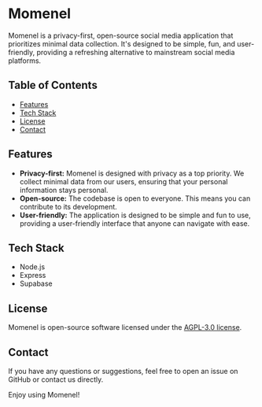 # Momenel

Momenel is a privacy-first, open-source social media application that prioritizes minimal data collection.
It's designed to be simple, fun, and user-friendly, providing a refreshing alternative to mainstream social media platforms.

## Table of Contents

- [Features](#features)
- [Tech Stack](#tech-stack)
- [License](#license)
- [Contact](#contact)

## Features

- **Privacy-first:** Momenel is designed with privacy as a top priority. We collect minimal data from our users, ensuring that your personal information stays personal.
- **Open-source:** The codebase is open to everyone. This means you can contribute to its development.
- **User-friendly:** The application is designed to be simple and fun to use, providing a user-friendly interface that anyone can navigate with ease.

## Tech Stack

- Node.js
- Express
- Supabase

## License

Momenel is open-source software licensed under the [AGPL-3.0 license](LICENSE).

## Contact

If you have any questions or suggestions, feel free to open an issue on GitHub or contact us directly.

Enjoy using Momenel!
